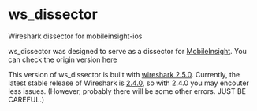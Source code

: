 # ws_dissector
Wireshark dissector for mobileinsight-ios

ws_dissector was designed to serve as a dissector for [MobileInsight](http://mobileinsight.net). You can check the origin version [here](https://github.com/mobile-insight/mobileinsight-core)

This version of ws_dissector is built with [wireshark 2.5.0](https://github.com/wireshark/wireshark). Currently, the latest stable release of Wireshark is [2.4.0](https://www.wireshark.org/download.html), so with 2.4.0 you may encouter less issues. (However, probably there will be some other errors. JUST BE CAREFUL.)
